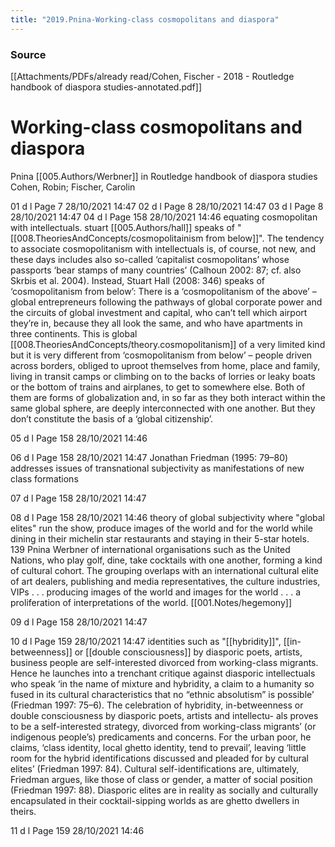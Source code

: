 ```yaml
---
title: "2019.Pnina-Working-class cosmopolitans and diaspora"
---
```

### Source
[[Attachments/PDFs/already read/Cohen, Fischer - 2018 - Routledge handbook of diaspora studies-annotated.pdf]]

# Working-class cosmopolitans and diaspora
Pnina [[005.Authors/Werbner]] in Routledge handbook of diaspora studies Cohen, Robin; Fischer, Carolin

01 d l Page 7 28/10/2021 14:47 
02 d l Page 8 28/10/2021 14:47 
03 d l Page 8 28/10/2021 14:47 
04 d l Page 158 28/10/2021 14:46 equating cosmopolitan with intellectuals. stuart [[005.Authors/hall]] speaks of "[[008.TheoriesAndConcepts/cosmopolitainism from below]]". The tendency to associate cosmopolitanism with intellectuals is, of course, not new, and these days includes also so-called ‘capitalist cosmopolitans’ whose passports ‘bear stamps of many countries’ (Calhoun 2002: 87; cf. also Skrbis et al. 2004). Instead, Stuart Hall (2008: 346) speaks of ‘cosmopolitanism from below’: There is a ‘cosmopolitanism of the above’ – global entrepreneurs following the pathways of global corporate power and the circuits of global investment and capital, who can’t tell which airport they’re in, because they all look the same, and who have apartments in three continents. This is global [[008.TheoriesAndConcepts/theory.cosmopolitanism]] of a very limited kind but it is very different from ‘cosmopolitanism from below’ – people driven across borders, obliged to uproot themselves from home, place and family, living in transit camps or climbing on to the backs of lorries or leaky boats or the bottom of trains and airplanes, to get to somewhere else. Both of them are forms of globalization and, in so far as they both interact within the same global sphere, are deeply interconnected with one another. But they don’t constitute the basis of a ‘global citizenship’. 

05 d l Page 158 28/10/2021 14:46 

06 d l Page 158 28/10/2021 14:47 Jonathan Friedman (1995: 79–80) addresses issues of transnational subjectivity as manifestations of new class formations 

07 d l Page 158 28/10/2021 14:47 

08 d l Page 158 28/10/2021 14:46 theory of global subjectivity where "global elites" run the show, produce images of the world and for the world while dining in their michelin star restaurants and staying in their 5-star hotels. 139 Pnina Werbner of international organisations such as the United Nations, who play golf, dine, take cocktails with one another, forming a kind of cultural cohort. The grouping overlaps with an international cultural elite of art dealers, publishing and media representatives, the culture industries, VIPs . . . producing images of the world and images for the world . . . a proliferation of interpretations of the world. [[001.Notes/hegemony]] 

09 d l Page 158 28/10/2021 14:47 

10 d l Page 159 28/10/2021 14:47 identities such as "[[hybridity]]", [[in-betweenness]] or [[double consciousness]] by diasporic poets, artists, business people are self-interested divorced from working-class migrants. Hence he launches into a trenchant critique against diasporic intellectuals who speak ‘in the name of mixture and hybridity, a claim to a humanity so fused in its cultural characteristics that no “ethnic absolutism” is possible’ (Friedman 1997: 75–6). The celebration of hybridity, in-betweenness or double consciousness by diasporic poets, artists and intellectu- als proves to be a self-interested strategy, divorced from working-class migrants’ (or indigenous people’s) predicaments and concerns. For the urban poor, he claims, ‘class identity, local ghetto identity, tend to prevail’, leaving ‘little room for the hybrid identifications discussed and pleaded for by cultural elites’ (Friedman 1997: 84). Cultural self-identifications are, ultimately, Friedman argues, like those of class or gender, a matter of social position (Friedman 1997: 88). Diasporic elites are in reality as socially and culturally encapsulated in their cocktail-sipping worlds as are ghetto dwellers in theirs. 

11 d l Page 159 28/10/2021 14:46 